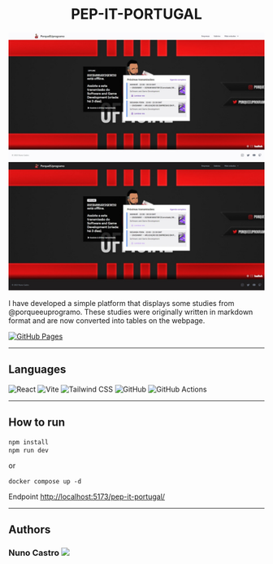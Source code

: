 <h1 align="center">PEP-IT-PORTUGAL</h1>

<img src="/.github/assets/home_light.jpeg?raw=true"/>

<img src="/.github/assets/home_dark.jpeg?raw=true"/>

I have developed a simple platform that displays some studies from @porqueeuprogramo. These studies were originally written in markdown format and are now converted into tables on the webpage.

<p>
  <a href="https://nunofbcastro.github.io/pep-it-portugal/" target="_blank">
    <img src="https://img.shields.io/static/v1?style=for-the-badge&amp;message=GitHub+Pages&amp;color=222222&amp;logo=GitHub+Pages&amp;logoColor=FFFFFF&amp;label=" alt="GitHub Pages">
  </a>
</p>

---

<h2>Languages</h2>
<p align="left"> 
  <img src="https://img.shields.io/static/v1?style=for-the-badge&amp;message=React&amp;color=222222&amp;logo=React&amp;logoColor=61DAFB&amp;label=" alt="React">
<img src="https://img.shields.io/static/v1?style=for-the-badge&amp;message=Vite&amp;color=646CFF&amp;logo=Vite&amp;logoColor=FFFFFF&amp;label=" alt="Vite">
<img src="https://img.shields.io/static/v1?style=for-the-badge&amp;message=Tailwind+CSS&amp;color=222222&amp;logo=Tailwind+CSS&amp;logoColor=06B6D4&amp;label=" alt="Tailwind CSS">
<img src="https://img.shields.io/static/v1?style=for-the-badge&amp;message=GitHub&amp;color=181717&amp;logo=GitHub&amp;logoColor=FFFFFF&amp;label=" alt="GitHub">
<img src="https://img.shields.io/static/v1?style=for-the-badge&amp;message=GitHub+Actions&amp;color=2088FF&amp;logo=GitHub+Actions&amp;logoColor=FFFFFF&amp;label=" alt="GitHub Actions">
</p>

---

<h2>How to run</h2>

```
npm install
npm run dev
```

or

```
docker compose up -d
```

Endpoint [http://localhost:5173/pep-it-portugal/](http://localhost:5173/pep-it-portugal/)

---

<h2>Authors</h2>

<h3>
  Nuno Castro
  <a href="https://github.com/nunofbcastro?tab=followers">
    <img src="https://img.shields.io/github/followers/nunofbcastro.svg?style=for-the-badge&label=Follow" height="20"/>
  </a>
</h3>
